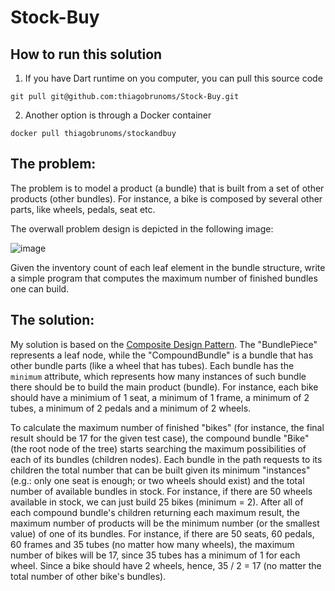 # Stock-Buy

## How to run this solution

1. If you have Dart runtime on you computer, you can pull this source code

```git pull git@github.com:thiagobrunoms/Stock-Buy.git```

2. Another option is through a Docker container

```docker pull thiagobrunoms/stockandbuy```

## The problem:

The problem is to model a product (a bundle) that is built from a set of other products (other bundles). For instance, a bike is composed by several other parts, like wheels, pedals, seat etc.

The overwall problem design is depicted in the following image:

![image](https://user-images.githubusercontent.com/8793313/200149536-58bc63ac-e477-4e2c-9b86-a257fa305039.png)

Given the inventory count of each leaf element in the bundle structure, write a simple program that computes the maximum number of finished bundles one can build.

## The solution:

My solution is based on the [Composite Design Pattern](https://refactoring.guru/design-patterns/composite). The "BundlePiece" represents a leaf node, while the "CompoundBundle" is a bundle that has other bundle parts (like a wheel that has tubes). Each bundle has the ```minimum``` attribute, which represents how many instances of such bundle there should be to build the main product (bundle). For instance, each bike should have a minimium of 1 seat, a minimum of 1 frame, a minimum of 2 tubes, a minimum of 2 pedals and a minimum of 2 wheels. 

To calculate the maximum number of finished "bikes" (for instance, the final result should be 17 for the given test case), the compound bundle "Bike" (the root node of the tree) starts searching the maximum possibilities of each of its bundles (children nodes). Each bundle in the path requests to its children the total number that can be built given its minimum "instances" (e.g.: only one seat is enough; or two wheels should exist) and the total number of available bundles in stock. For instance, if there are 50 wheels available in stock, we can just build 25 bikes (minimum = 2). After all of each compound bundle's children returning each maximum result, the maximum number of products will be the minimum number (or the smallest value) of one of its bundles. For instance, if there are 50 seats, 60 pedals, 60 frames and 35 tubes (no matter how many wheels), the maximum number of bikes will be 17, since 35 tubes has a minimum of 1 for each wheel. Since a bike should have 2 wheels, hence, 35 / 2 = 17 (no matter the total number of other bike's bundles). 
